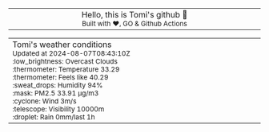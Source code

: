 
<div align="center">
<table>
<tbody>
<td align="center">
<img width="2000" height="0"><br>
Hello, this is Tomi's github 👋<br>
<sup>Built with ❤️, GO & Github Actions</sup><br>
<img width="2000" height="0">
</td>
</tbody>
</table>
</div>
<table>
<tbody>
<td align="left">
<img width="2000" height="0"><br>
Tomi's weather conditions<br>
<sup>Updated at 2024-08-07T08:43:10Z</sup><br>
<sup>:low_brightness: Overcast Clouds</sup><br>
<sup>:thermometer: Temperature 33.29 </sup><br>
<sup>:thermometer: Feels like 40.29</sup><br>
<sup>:sweat_drops: Humidity 94%</sup><br>
<sup>:mask: PM2.5 33.91 μg/m3</sup><br>
<sup>:cyclone: Wind 3m/s </sup><br>
<sup>:telescope: Visibility 10000m </sup><br>
<sup>:droplet: Rain 0mm/last 1h </sup><br>
<img width="2000" height="0">
</td>
<td align="left">
<img width="2000" height="0"><br>
<br>
<img width="2000" height="0">
</td>
</tbody>
</table>
</div>
    